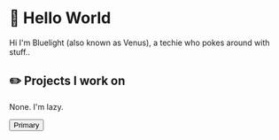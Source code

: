 <!DOCTYPE html>
<html>
<head>
   <meta charset="utf-8">
   <meta name="viewport" content="width=device-width, initial-scale=1">
   <link href="https://cdn.jsdelivr.net/npm/bootstrap@5.3.0-alpha3/dist/css/bootstrap.min.css" rel="stylesheet" integrity="sha384-KK94CHFLLe+nY2dmCWGMq91rCGa5gtU4mk92HdvYe+M/SXH301p5ILy+dN9+nJOZ" crossorigin="anonymous">
</head>
<body>
<h1>👋 Hello World</h1>
<p>Hi I'm Bluelight (also known as Venus), a techie who pokes around with stuff..</p>
<h2>✏️ Projects I work on</h2>
<p>None. I'm lazy.</p>
<button type="button" class="btn btn-primary">Primary</button>
</body>
</html>

